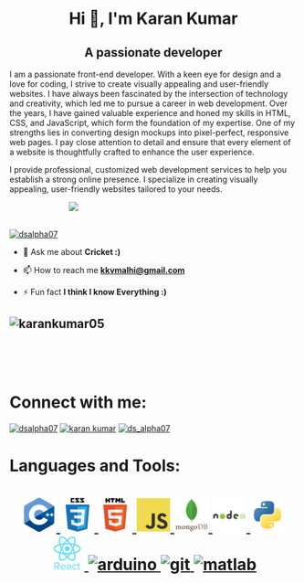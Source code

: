 
<h1 align="center">Hi 👋, I'm Karan Kumar</h1>
<h2 align="center">A passionate developer</h2>
<p>
    I am a passionate front-end developer. With a keen eye for design and
    a love for coding, I strive to create visually appealing and
    user-friendly websites. I have always been fascinated by the
    intersection of technology and creativity, which led me to pursue a
    career in web development. Over the years, I have gained valuable
    experience and honed my skills in HTML, CSS, and JavaScript, which
    form the foundation of my expertise. One of my strengths lies in
    converting design mockups into pixel-perfect, responsive web pages. I
    pay close attention to detail and ensure that every element of a
    website is thoughtfully crafted to enhance the user experience.
  </p>
  <p>
    I provide professional, customized web development services to help
            you establish a strong online presence. I specialize in creating
            visually appealing, user-friendly websites tailored to your needs.
  </p>
<img align="right" width="400" src="https://i.pinimg.com/originals/e4/26/70/e426702edf874b181aced1e2fa5c6cde.gif">


<br><br>
<p align="left"> <a href="https://twitter.com/dsalpha07" target="blank"><img src="https://img.shields.io/twitter/follow/dsalpha07?logo=twitter&style=for-the-badge" alt="dsalpha07" /></a> </p>

- 💬 Ask me about **Cricket :)**

- 📫 How to reach me **kkvmalhi@gmail.com**

- ⚡ Fun fact **I think I know Everything :)**
<h2 align="left"> <img src="https://komarev.com/ghpvc/?username=karankumar05&label=Profile%20views&color=0e75b6&style=flat" alt="karankumar05" /> </h2>


<br><br><br>
<h1 align="left">Connect with me:</h1>
<p align="left">
<a href="https://twitter.com/DSALPHA_07?t=y9ZKeGo_LhbVN50zNu1aBw&s=09" target="blank"><img align="center" src="https://raw.githubusercontent.com/rahuldkjain/github-profile-readme-generator/master/src/images/icons/Social/twitter.svg" alt="dsalpha07" height="50" width="50" /></a>
<a href="https://www.linkedin.com/in/karan-kumar-280464266/" target="blank"><img align="center" src="https://raw.githubusercontent.com/rahuldkjain/github-profile-readme-generator/master/src/images/icons/Social/linked-in-alt.svg" alt="karan kumar" height="50" width="50" /></a>
<a href="https://instagram.com/ds_alpha07?igshid=NmQ2ZmYxZjA=" target="blank"><img align="center" src="https://raw.githubusercontent.com/rahuldkjain/github-profile-readme-generator/master/src/images/icons/Social/instagram.svg" alt="ds_alpha07" height="50" width="50" /></a>
</p>
<h1 align="left">Languages and Tools:</h1>
<h1 align="center"> 
<a href="https://www.w3schools.com/cpp/" target="_blank" rel="noreferrer"> <img src="https://raw.githubusercontent.com/devicons/devicon/master/icons/cplusplus/cplusplus-original.svg" alt="cplusplus" width="60" height="60"/> </a> 
<a href="https://www.w3schools.com/css/" target="_blank" rel="noreferrer"> <img src="https://raw.githubusercontent.com/devicons/devicon/master/icons/css3/css3-original-wordmark.svg" alt="css3" width="60" height="60"/> </a> 
<a href="https://www.w3.org/html/" target="_blank" rel="noreferrer"> <img src="https://raw.githubusercontent.com/devicons/devicon/master/icons/html5/html5-original-wordmark.svg" alt="html5" width="60" height="60"/> </a> 
<a href="https://developer.mozilla.org/en-US/docs/Web/JavaScript" target="_blank" rel="noreferrer"> <img src="https://raw.githubusercontent.com/devicons/devicon/master/icons/javascript/javascript-original.svg" alt="javascript" width="60" height="60"/> </a> 
<a href="https://www.mongodb.com/" target="_blank" rel="noreferrer"> <img src="https://raw.githubusercontent.com/devicons/devicon/master/icons/mongodb/mongodb-original-wordmark.svg" alt="mongodb" width="60" height="60"/> </a> 
<a href="https://nodejs.org" target="_blank" rel="noreferrer"> <img src="https://raw.githubusercontent.com/devicons/devicon/master/icons/nodejs/nodejs-original-wordmark.svg" alt="nodejs" width="60" height="60"/> </a> 
<a href="https://www.python.org" target="_blank" rel="noreferrer"> <img src="https://raw.githubusercontent.com/devicons/devicon/master/icons/python/python-original.svg" alt="python" width="60" height="60"/> </a> 
<a href="https://reactjs.org/" target="_blank" rel="noreferrer"> <img src="https://raw.githubusercontent.com/devicons/devicon/master/icons/react/react-original-wordmark.svg" alt="react" width="60" height="60"/> </a> 
<a href="https://www.arduino.cc/" target="_blank" rel="noreferrer"> <img src="https://cdn.worldvectorlogo.com/logos/arduino-1.svg" alt="arduino" width="60" height="60"/> </a> 
<a href="https://git-scm.com/" target="_blank" rel="noreferrer"> <img src="https://www.vectorlogo.zone/logos/git-scm/git-scm-icon.svg" alt="git" width="60" height="60"/> </a> 
<a href="https://www.mathworks.com/" target="_blank" rel="noreferrer"> <img src="https://upload.wikimedia.org/wikipedia/commons/2/21/Matlab_Logo.png" alt="matlab" width="60" height="60"/> </a>
</h1>
<br>


